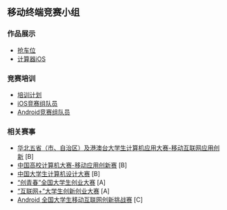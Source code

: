 ## 移动终端竞赛小组

### 作品展示

- [抢车位](https://github.com/HBU/MobileTeminalContest/blob/master/WorkShow/RushParking/)
- [计算器iOS](https://github.com/HBU/MobileTeminalContest/blob/master/WorkShow/Calculator_iOS/)

### 竞赛培训

- [培训计划](https://trainingplan.github.io/Training/)
- [iOS竞赛组队员](https://hbuios.github.io/iOS_Team/)
- [Android竞赛组队员](https://hbuandroid.github.io/AndroidTeam/)

### 相关赛事

- [华北五省（市、自治区）及港澳台大学生计算机应用大赛-移动互联网应用创新](http://bjcac.buu.edu.cn/) [B]
- [中国高校计算机大赛-移动应用创新赛](http://www.appcontest.net/) [B]
- [中国大学生计算机设计大赛](http://www.jsjds.org/Index.asp) [B]
- [“创青春”全国大学生创业大赛](http://www.chuangqingchun.net/) [A]
- [“互联网+”大学生创新创业大赛](http://cy.ncss.org.cn/) [A]
- [Android 全国大学生移动互联网创新挑战赛](http://www.google.cn/university/androidchallenge/index.html) [C]



